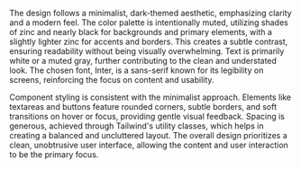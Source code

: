The design follows a minimalist, dark-themed aesthetic, emphasizing clarity and a modern feel. The color palette is intentionally muted, utilizing shades of zinc and nearly black for backgrounds and primary elements, with a slightly lighter zinc for accents and borders. This creates a subtle contrast, ensuring readability without being visually overwhelming. Text is primarily white or a muted gray, further contributing to the clean and understated look. The chosen font, Inter, is a sans-serif known for its legibility on screens, reinforcing the focus on content and usability.

Component styling is consistent with the minimalist approach. Elements like textareas and buttons feature rounded corners, subtle borders, and soft transitions on hover or focus, providing gentle visual feedback. Spacing is generous, achieved through Tailwind's utility classes, which helps in creating a balanced and uncluttered layout. The overall design prioritizes a clean, unobtrusive user interface, allowing the content and user interaction to be the primary focus.